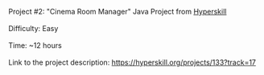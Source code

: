 Project #2: "Cinema Room Manager" Java Project from [Hyperskill](https://hyperskill.org) <br /><br />
Difficulty: Easy <br /><br />
Time: ~12 hours <br /><br />
Link to the project description: https://hyperskill.org/projects/133?track=17<br />
